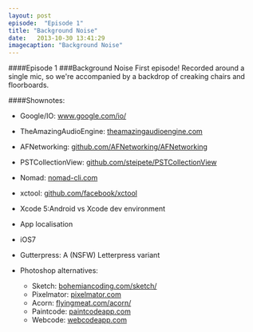 ```yaml
---
layout: post
episode:  "Episode 1"
title: "Background Noise"
date:   2013-10-30 13:41:29
imagecaption: "Background Noise"
---
```


####Episode 1
###Background Noise
First episode! Recorded around a single mic, so we're accompanied by a backdrop of creaking chairs and floorboards.

####Shownotes:

 * Google/IO: <a href="http://www.google.com/io/">www.google.com/io/</a>
 * TheAmazingAudioEngine: <a href="http://theamazingaudioengine.com">theamazingaudioengine.com</a>
 * AFNetworking: <a href="http://github.com/AFNetworking/AFNetworking">github.com/AFNetworking/AFNetworking</a>
 * PSTCollectionView: <a href="http://github.com/steipete/PSTCollectionView‎">github.com/steipete/PSTCollectionView‎</a>
 * Nomad: <a href="http://nomad-cli.com">nomad-cli.com</a>
 * xctool: <a href="http://github.com/facebook/xctool">github.com/facebook/xctool</a>
 * Xcode 5:Android vs Xcode dev environment
 * App localisation
 * iOS7
 * Gutterpress: A (NSFW) Letterpress variant

 * Photoshop alternatives:
   * Sketch: <a href="http://www.bohemiancoding.com/sketch/">bohemiancoding.com/sketch/</a>
   * Pixelmator: <a href="http://www.pixelmator.com">pixelmator.com</a>
   * Acorn: <a href="http://www.flyingmeat.com/acorn/">flyingmeat.com/acorn/</a>
   * Paintcode: <a href="http://www.paintcodeapp.com">paintcodeapp.com</a>
   * Webcode: <a href="http://www.webcodeapp.com">webcodeapp.com</a>
